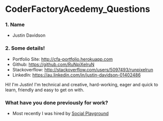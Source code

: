 # CoderFactoryAcedemy_Questions

### 1. Name
  * Justin Davidson

### 2. Some details!
  * Portfolio Site: http://cfa-portfolio.herokuapp.com
  * Github: https://github.com/RuNpiXelruN
  * Stackoverflow: http://stackoverflow.com/users/5097493/runpixelrun
  * LinkedIn: https://au.linkedin.com/in/justin-davidson-01402486
  
Hi! I'm Justin! I'm technical and creative, hard-working, eager and quick to learn, friendly and easy to get on with.

### What have you done previously for work?
  * Most recently I was hired by [Social Playground](https:/socialplayground.com.au "Social Playground's Website!") 
